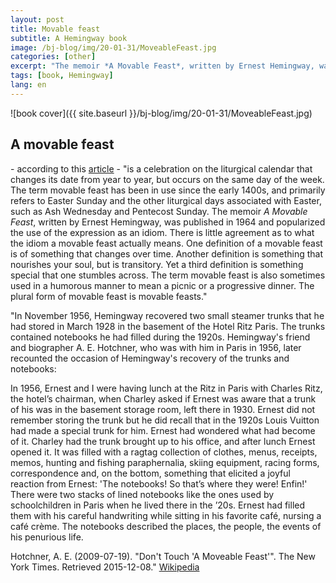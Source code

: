 ```yaml
---
layout: post
title: Movable feast
subtitle: A Hemingway book
image: /bj-blog/img/20-01-31/MoveableFeast.jpg
categories: [other]
excerpt: "The memoir *A Movable Feast*, written by Ernest Hemingway, was published in 1964 and popularized the use of the expression as an idiom. There is little agreement as to what the idiom a movable feast actually means. One definition of a movable feast is of something that changes over time. Another definition is something that nourishes your soul, but is transitory. Yet a third definition is something special that one stumbles across. The term movable feast is also sometimes used in a humorous manner to mean a picnic or a progressive dinner. The plural form of movable feast is movable feasts."
tags: [book, Hemingway]
lang: en
---
```

![book cover]({{ site.baseurl }}/bj-blog/img/20-01-31/MoveableFeast.jpg)

## A movable feast

\- according to this [article](https://grammarist.com/usage/movable-feast/) - "is a celebration on the liturgical calendar that changes its date from year to year, but occurs on the same day of the week. The term movable feast has been in use since the early 1400s, and primarily refers to Easter Sunday and the other liturgical days associated with Easter, such as Ash Wednesday and Pentecost Sunday. The memoir *A Movable Feast*, written by Ernest Hemingway, was published in 1964 and popularized the use of the expression as an idiom. There is little agreement as to what the idiom a movable feast actually means. One definition of a movable feast is of something that changes over time. Another definition is something that nourishes your soul, but is transitory. Yet a third definition is something special that one stumbles across. The term movable feast is also sometimes used in a humorous manner to mean a picnic or a progressive dinner. The plural form of movable feast is movable feasts."

"In November 1956, Hemingway recovered two small steamer trunks that he had stored in March 1928 in the basement of the Hotel Ritz Paris. The trunks contained notebooks he had filled during the 1920s. Hemingway's friend and biographer A. E. Hotchner, who was with him in Paris in 1956, later recounted the occasion of Hemingway's recovery of the trunks and notebooks:

In 1956, Ernest and I were having lunch at the Ritz in Paris with Charles Ritz, the hotel’s chairman, when Charley asked if Ernest was aware that a trunk of his was in the basement storage room, left there in 1930. Ernest did not remember storing the trunk but he did recall that in the 1920s Louis Vuitton had made a special trunk for him. Ernest had wondered what had become of it. Charley had the trunk brought up to his office, and after lunch Ernest opened it. It was filled with a ragtag collection of clothes, menus, receipts, memos, hunting and fishing paraphernalia, skiing equipment, racing forms, correspondence and, on the bottom, something that elicited a joyful reaction from Ernest: 'The notebooks! So that’s where they were! Enfin!' There were two stacks of lined notebooks like the ones used by schoolchildren in Paris when he lived there in the ’20s. Ernest had filled them with his careful handwriting while sitting in his favorite café, nursing a café crème. The notebooks described the places, the people, the events of his penurious life.

Hotchner, A. E. (2009-07-19). "Don't Touch 'A Moveable Feast'". The New York Times. Retrieved 2015-12-08." [Wikipedia](https://en.wikipedia.org/wiki/A_Moveable_Feast)
